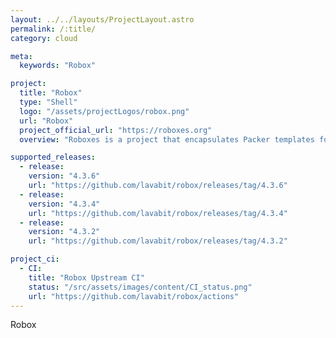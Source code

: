 ```yaml
---
layout: ../../layouts/ProjectLayout.astro
permalink: /:title/
category: cloud

meta:
  keywords: "Robox"

project:
  title: "Robox"
  type: "Shell"
  logo: "/assets/projectLogos/robox.png"
  url: "Robox"
  project_official_url: "https://roboxes.org"
  overview: "Roboxes is a project that encapsulates Packer templates for building base boxes suitable for use with Vagrant, Docker, or as generic open virtualization appliances. A subset of the templates are built and available from the Vagrant Cloud."

supported_releases:
  - release:
    version: "4.3.6"
    url: "https://github.com/lavabit/robox/releases/tag/4.3.6"
  - release:
    version: "4.3.4"
    url: "https://github.com/lavabit/robox/releases/tag/4.3.4"
  - release:
    version: "4.3.2"
    url: "https://github.com/lavabit/robox/releases/tag/4.3.2"

project_ci:
  - CI:
    title: "Robox Upstream CI"
    status: "/src/assets/images/content/CI_status.png"
    url: "https://github.com/lavabit/robox/actions"
---
```


<p>Robox</p>

